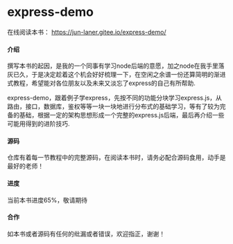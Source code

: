 # express-demo

在线阅读本书： <https://jun-laner.gitee.io/express-demo/>

#### 介绍

撰写本书的起因，是我的一个同事有学习node后端的意愿，加之node在我手里落灰已久，于是决定趁着这个机会好好梳理一下，在空闲之余谱一份还算简明的渐进式教程，希望能对各位朋友以及未来又淡忘了express的自己有所帮助.

express-demo，跟着例子学express，先按不同的功能分块学习express.js，从路由，接口，数据库，鉴权等等一块一块地进行分布式的基础学习，等有了较为完备的基础，根据一定的架构思想形成一个完整的express.js后端，最后再介绍一些可能用得到的进阶技巧.

#### 源码

仓库有着每一节教程中的完整源码，在阅读本书时，请务必配合源码食用，动手是最好的老师！

#### 进度

当前本书进度65%，敬请期待

#### 合作

如本书或者源码有任何的纰漏或者错误，欢迎指正，谢谢！
